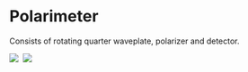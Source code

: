 # Polarimeter
Consists of rotating quarter waveplate, polarizer and detector.


<img src = "https://user-images.githubusercontent.com/30459885/43120761-61af4100-8ee9-11e8-8183-8f8f79a55baa.png">

<img url = "https://user-images.githubusercontent.com/30459885/43120762-61ba2b1a-8ee9-11e8-944e-be2ca000bff0.png">

<img src="https://user-images.githubusercontent.com/30459885/43120759-6190f33a-8ee9-11e8-8dfe-6d73fe7a0c4a.png">


